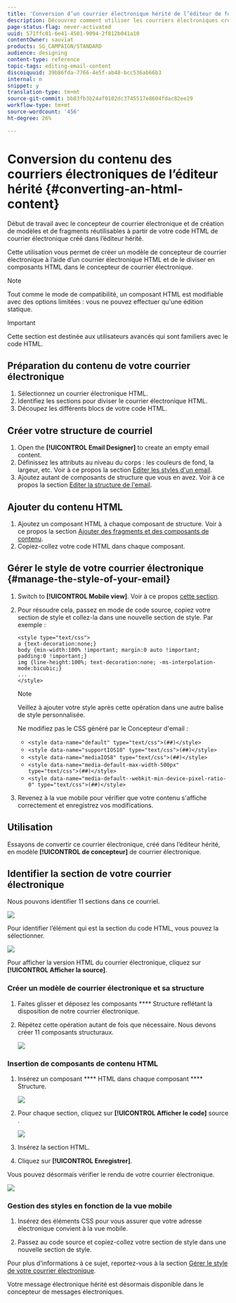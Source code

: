 ```yaml
---
title: 'Conversion d’un courrier électronique hérité de l’éditeur de formulaires dans le concepteur de courrier électronique '
description: Découvrez comment utiliser les courriers électroniques créés dans l’Editeur hérité Courriel au concepteur de courriers électroniques.
page-status-flag: never-activated
uuid: 571ffc01-6e41-4501-9094-2f812b041a10
contentOwner: sauviat
products: SG_CAMPAIGN/STANDARD
audience: designing
content-type: reference
topic-tags: editing-email-content
discoiquuid: 39b86fda-7766-4e5f-ab48-bcc536ab66b3
internal: n
snippet: y
translation-type: tm+mt
source-git-commit: bb83fb3b24af0102dc3745517e8604fdac82ee19
workflow-type: tm+mt
source-wordcount: '456'
ht-degree: 26%

---
```



# Conversion du contenu des courriers électroniques de l’éditeur hérité {#converting-an-html-content}

Début de travail avec le concepteur de courrier électronique et de création de modèles et de fragments réutilisables à partir de votre code HTML de courrier électronique créé dans l’éditeur hérité.

Cette utilisation vous permet de créer un modèle de concepteur de courrier électronique à l’aide d’un courrier électronique HTML et de le diviser en composants HTML dans le concepteur de courrier électronique.

>[!NOTE]
>
>Tout comme le mode de compatibilité, un composant HTML est modifiable avec des options limitées : vous ne pouvez effectuer qu&#39;une édition statique.

>[!IMPORTANT]
>
>Cette section est destinée aux utilisateurs avancés qui sont familiers avec le code HTML.

## Préparation du contenu de votre courrier électronique

1. Sélectionnez un courrier électronique HTML.
1. Identifiez les sections pour diviser le courrier électronique HTML.
1. Découpez les différents blocs de votre code HTML.

## Créer votre structure de courriel

1. Open the **[!UICONTROL Email Designer]**  to create an empty email content.
1. Définissez les attributs au niveau du corps : les couleurs de fond, la largeur, etc. Voir à ce propos la section [Editer les styles d&#39;un email](../../designing/using/styles.md).
1. Ajoutez autant de composants de structure que vous en avez. Voir à ce propos la section [Editer la structure de l&#39;email](../../designing/using/designing-from-scratch.md#defining-the-email-structure).

## Ajouter du contenu HTML

1. Ajoutez un composant HTML à chaque composant de structure. Voir à ce propos la section [Ajouter des fragments et des composants de contenu](../../designing/using/designing-from-scratch.md#defining-the-email-structure).
1. Copiez-collez votre code HTML dans chaque composant.

## Gérer le style de votre courrier électronique {#manage-the-style-of-your-email}

1. Switch to **[!UICONTROL Mobile view]**. Voir à ce propos [cette section](../../designing/using/plain-text-html-modes.md#switching-to-mobile-view).

1. Pour résoudre cela, passez en mode de code source, copiez votre section de style et collez-la dans une nouvelle section de style. Par exemple :

   ```
   <style type="text/css">
   a {text-decoration:none;}
   body {min-width:100% !important; margin:0 auto !important; padding:0 !important;}
   img {line-height:100%; text-decoration:none; -ms-interpolation-mode:bicubic;}
   ...
   </style>
   ```

   >[!NOTE]
   >
   >Veillez à ajouter votre style après cette opération dans une autre balise de style personnalisée.
   >
   >Ne modifiez pas le CSS généré par le Concepteur d&#39;email :
   >
   >* `<style data-name="default" type="text/css">(##)</style>`
   >* `<style data-name="supportIOS10" type="text/css">(##)</style>`
   >* `<style data-name="mediaIOS8" type="text/css">(##)</style>`
   >* `<style data-name="media-default-max-width-500px" type="text/css">(##)</style>`
   >* `<style data-name="media-default--webkit-min-device-pixel-ratio-0" type="text/css">(##)</style>`


1. Revenez à la vue mobile pour vérifier que votre contenu s&#39;affiche correctement et enregistrez vos modifications.

## Utilisation

Essayons de convertir ce courrier électronique, créé dans l’éditeur hérité, en modèle **[!UICONTROL de concepteur]** de courrier électronique.

## Identifier la section de votre courrier électronique

Nous pouvons identifier 11 sections dans ce courriel.

![](assets/html-dce-view-mail.png)

Pour identifier l’élément qui est la section du code HTML, vous pouvez la sélectionner.

![](assets/breadcrumbs.png)

Pour afficher la version HTML du courrier électronique, cliquez sur **[!UICONTROL Afficher la source]**.

### Créer un modèle de courrier électronique et sa structure

1. Faites glisser et déposez les composants **** Structure reflétant la disposition de notre courrier électronique.

1. Répétez cette opération autant de fois que nécessaire. Nous devons créer 11 composants structuraux.

   ![](assets/structure-components-migration.png)

### Insertion de composants de contenu HTML

1. Insérez un composant **** HTML dans chaque composant **** Structure.

   ![](assets/html-components.png)

1. Pour chaque section, cliquez sur **[!UICONTROL Afficher le code]** source .

   ![](assets/show-source-code.png)

1. Insérez la section HTML.

1. Cliquez sur **[!UICONTROL Enregistrer]**.

Vous pouvez désormais vérifier le rendu de votre courrier électronique.

![](assets/migrated-email-result.png)

### Gestion des styles en fonction de la vue mobile

1. Insérez des éléments CSS pour vous assurer que votre adresse électronique convient à la vue mobile.

1. Passez au code source et copiez-collez votre section de style dans une nouvelle section de style.

Pour plus d’informations à ce sujet, reportez-vous à la section [Gérer le style de votre courrier électronique](#manage-the-style-of-your-email).

Votre message électronique hérité est désormais disponible dans le concepteur de messages électroniques.